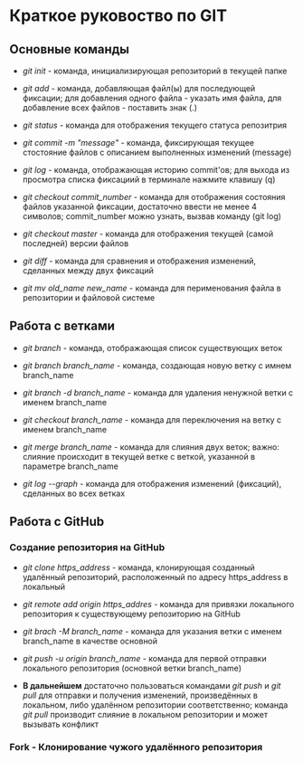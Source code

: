 # Краткое руковоство по GIT

## Основные команды

* *git init* - команда, инициализирующая репозиторий в текущей папке

* *git add* - команда, добавляющая файл(ы) для последующей фиксации; для добавления одного файла - указать имя файла, для добавление всех файлов - поставить знак (.)

* *git status* - команда для отображения текущего статуса репозитрия

* *git commit -m "message"* - команда, фиксирующая текущее стостояние файлов с описанием выполненных изменений (message)

* *git log* - команда, отображающая историю commit'ов; для выхода из просмотра списка фиксациий в терминале нажмите клавишу (q)

* *git checkout commit_number* - команда для отображения состояния файлов указанной фиксации, достаточно ввести не менее 4 символов; commit_number можно узнать, вызвав команду (git log)

* *git checkout master* - команда для отображения текущей (самой последней) версии файлов

* *git diff* - команда для сравнения и отображения изменений, сделанных между двух фиксаций

* *git mv old_name new_name* - команда для перименования файла в репозитории и файловой системе

## Работа с ветками

* *git branch* - команда, отображающая список существующих веток

* *git branch branch_name* - команда, создающая новую ветку с имнем branch_name

* *git branch -d branch_name* - команда для удаления ненужной ветки с именем branch_name

* *git checkout branch_name* - команда для переключения на ветку с именем branch_name

* *git merge branch_name* - команда для слияния двух веток; важно: слияние происходит в текущей ветке с веткой, указанной в параметре branch_name

* *git log --graph* - команда для отображения изменений (фиксаций), сделанных во всех ветках

## Работа с GitHub

### Создание репозитория на GitHub

* *git clone https_address* - команда, клонирующая созданный удалённый репозиторий, расположенный по адресу https_address в локальный

* *git remote add origin https_addres* - команда для привязки локального репозитория к существующему репозиторию на GitHub

* *git brach -M branch_name* - команда для указания ветки с именем branch_name в качестве основной

* *git push -u origin branch_name* - команда для первой отправки локального репозитория (основной ветки branch_name)

* **В дальнейшем** достаточно пользоваться командами *git push* и *git pull* для отправки и получения изменений, произведённых в локальном, либо удалённом репозитории соответственно; команда *git pull* производит слияние в локальном репозитории и может вызывать конфликт

### Fork - Клонирование чужого удалённого репозитория